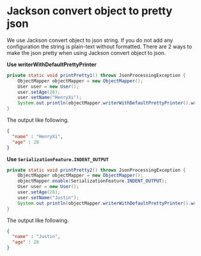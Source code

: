 # Jackson convert object to pretty json
We use Jackson convert object to json string. If you do not add any configuration the string is plain-text without formatted.
There are 2 ways to make the json pretty when using Jackson convert object to json.

**Use writerWithDefaultPrettyPrinter**

```java
private static void printPretty1() throws JsonProcessingException {
    ObjectMapper objectMapper = new ObjectMapper();
    User user = new User();
    user.setAge(28);
    user.setName("HenryXi");
    System.out.println(objectMapper.writerWithDefaultPrettyPrinter().writeValueAsString(user));
}
```
The output like following.
```json
{
  "name" : "HenryXi",
  "age" : 28
}
```

**Use `SerializationFeature.INDENT_OUTPUT`**
```java
private static void printPretty2() throws JsonProcessingException {
    ObjectMapper objectMapper = new ObjectMapper();
    objectMapper.enable(SerializationFeature.INDENT_OUTPUT);
    User user = new User();
    user.setAge(28);
    user.setName("Justin");
    System.out.println(objectMapper.writerWithDefaultPrettyPrinter().writeValueAsString(user));
}
```
The output like following.
```json
{
  "name" : "Justin",
  "age" : 28
}
```
